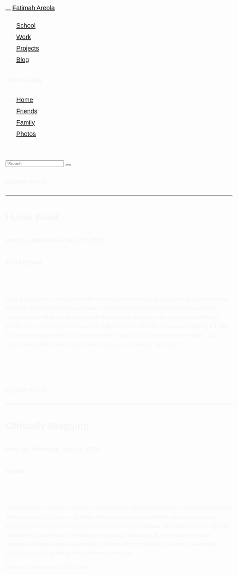 <!DOCTYPE html>
<html lang="en">
<head>
<title>Fatimah Areola</title>
<meta charset=“utf-8”>
<meta name=“viewport” content=“width=device-width, initial-scale=1”>
<link rel=“stylesheet” href="https://maxcdn.bootstrapcdn.com/bootstrap/3.3.7/css/bootstrap.min.css“>
<link href=”https://fonts.googleapis.com/css?family=Montserrat" rel=“stylesheet”>
<script src="https://ajax.googleapis.com/ajax/libs/jquery/3.3.1/jquery.min.js“></script>
<script src=”https://maxcdn.bootstrapcdn.com/bootstrap/3.3.7/js/bootstrap.min.js"></script>

<link rel=“stylesheet” href="https://cdnjs.cloudflare.com/ajax/libs/font-awesome/4.7.0/css/font-awesome.min.css">

<style>
body {
font: 20px Montserrat, sans-serif;
line-height: 1.8;
color: #f5f6f7;
}
p {font-size: 16px;}
.margin {margin-bottom: 45px;}
.bg-1 {
background-color: #1abc9c; /* Green /
color: #ffffff;
}
.bg-2 {
background-color: #474e5d; / Dark Blue /
color: #ffffff;
}
.bg-3 {
background-color: #ffffff; / White /
color: #555555;
}
.bg-4 {
background-color: #2f2f2f; / Black Gray */
color: #fff;
}
.container-fluid {
padding-top: 70px;
padding-bottom: 70px;
}
.navbar {
padding-top: 15px;
padding-bottom: 15px;
border: 0;
border-radius: 0;
margin-bottom: 0;
font-size: 12px;
letter-spacing: 5px;
}
.navbar-nav li a:hover {
color: #ffffff
}
</style>
</head>
<body>

<!-- Navbar -->
<nav class=“navbar navbar-default”>
<div class=“container”>
<div class=“navbar-header”>
<button type=“button” class=“navbar-toggle” data-toggle=“collapse” data-target="#myNavbar">
<span class=“icon-bar”></span>
<span class=“icon-bar”></span>
<span class=“icon-bar”></span>
<span class=“icon-bar”></span>
</button>
<a class=“navbar-brand” href="#">Fatimah Areola</a>
</div>
<div class=“collapse navbar-collapse” id=“myNavbar”>
<ul class=“nav navbar-nav navbar-right”>
<li><a href=“School”>School</a></li>
<li><a href=“Work”>Work</a></li>
<li><a href=“Projects”>Projects</a></li>
<li><a href=“Blog”>Blog</a></li>
</ul>
</div>
</div>
</nav>

<div class=“container-fluid”>
<div class=“row content”>
<div class=“col-sm-3 sidenav”>
<h4>John’s Blog</h4>
<ul class=“nav nav-pills nav-stacked”>
<li class=“active”><a href="#section1">Home</a></li>
<li><a href="#section2">Friends</a></li>
<li><a href="#section3">Family</a></li>
<li><a href="#section3">Photos</a></li>
</ul><br>
<div class=“input-group”>
<input type=“text” class=“form-control” placeholder=“Search Blog…”>
<span class=“input-group-btn”>
<button class=“btn btn-default” type=“button”>
<span class=“glyphicon glyphicon-search”></span>
</button>
</span>
</div>
</div>

<div class="col-sm-9">
  <h4><small>RECENT POSTS</small></h4>
  <hr>
  <h2>I Love Food</h2>
  <h5><span class="glyphicon glyphicon-time"></span> Post by Jane Dane, Sep 27, 2015.</h5>
  <h5><span class="label label-danger">Food</span> <span class="label label-primary">Ipsum</span></h5><br>
  <p>Food is my passion. Lorem ipsum dolor sit amet, consectetur adipiscing elit, sed do eiusmod tempor incididunt ut labore et dolore magna aliqua. Ut enim ad minim veniam, quis nostrud exercitation ullamco laboris nisi ut aliquip ex ea commodo consequat. Excepteur sint occaecat cupidatat non proident, sunt in culpa qui officia deserunt mollit anim id est laborum consectetur adipiscing elit, sed do eiusmod tempor incididunt ut labore et dolore magna aliqua. Ut enim ad minim veniam, quis nostrud exercitation ullamco laboris nisi ut aliquip ex ea commodo consequat.</p>
  <br><br>
  
  <h4><small>RECENT POSTS</small></h4>
  <hr>
  <h2>Officially Blogging</h2>
  <h5><span class="glyphicon glyphicon-time"></span> Post by John Doe, Sep 24, 2015.</h5>
  <h5><span class="label label-success">Lorem</span></h5><br>
  <p>Lorem ipsum dolor sit amet, consectetur adipiscing elit, sed do eiusmod tempor incididunt ut labore et dolore magna aliqua. Ut enim ad minim veniam, quis nostrud exercitation ullamco laboris nisi ut aliquip ex ea commodo consequat. Excepteur sint occaecat cupidatat non proident, sunt in culpa qui officia deserunt mollit anim id est laborum consectetur adipiscing elit, sed do eiusmod tempor incididunt ut labore et dolore magna aliqua. Ut enim ad minim veniam, quis nostrud exercitation ullamco laboris nisi ut aliquip ex ea commodo consequat.</p>
         </div>
    </div>
  </div>
</div>
</div>
</div>

<!-- Footer -->
<footer class=“container-fluid bg-4 text-center”>
<a class=“btn” href="https://drive.google.com/open?id=1sSzU5Uqlr30FEs0oV4kj55-6X1kfJtP6" title=“Resume” onkeypress=“window.open(this.href); return false;”>
<i class=“fa fa-file-text-o fa-3x” aria-hidden=“true”></i>
</a>
<a class=“btn” href="https://www.facebook.com/fatimah.are/" title=“Facebook” onclick=“window.open(this.href); return false;”
onkeypress=“window.open(this.href); return false;”>
<i class=“fa fa-facebook-square fa-3x” aria-hidden=“true”></i>
</a>
<a class=“btn” href="https://www.instagram.com/fatimahareola/" title=“Instagram” onclick=“window.open(this.href); return false;”
onkeypress=“window.open(this.href); return false;”>
<i class=“fa fa-instagram fa-3x” aria-hidden=“true”></i>
</a>
<a class=“btn” href="https://www.linkedin.com/in/areolafatimah" title=“LinkedIn” onclick=“window.open(this.href); return false;” onkeypress=“window.open(this.href); return false;”>
<i class=“fa fa-linkedin fa-3x” aria-hidden=“true”></i>
</a>
<p>Built using Bootstrap and W3Schools</a></p>
</footer>

</body>
</html>
